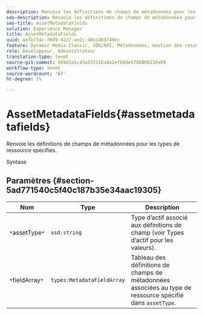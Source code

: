 ```yaml
---
description: Renvoie les définitions de champs de métadonnées pour les types de ressource spécifiés.
seo-description: Renvoie les définitions de champs de métadonnées pour les types de ressource spécifiés.
seo-title: AssetMetadataFields
solution: Experience Manager
title: AssetMetadataFields
uuid: aefb734c-7609-4227-ae2c-48a1469740ec
feature: Dynamic Media Classic, SDK/API, Métadonnées, Gestion des ressources
role: Développeur, Administrateur
translation-type: tm+mt
source-git-commit: 469d1a5c43a972116a8a2efb0de5708800130a99
workflow-type: tm+mt
source-wordcount: '67'
ht-degree: 7%

---
```



# AssetMetadataFields{#assetmetadatafields}

Renvoie les définitions de champs de métadonnées pour les types de ressource spécifiés.

Syntaxe

## Paramètres {#section-5ad771540c5f40c187b35e34aac19305}

| Nom | Type | Description |
|---|---|---|
| `*`assetType`*` | `xsd:string` | Type d’actif associé aux définitions de champ (voir Types d’actif pour les valeurs). |
| `*`fieldArray`*` | `types:MetadataFieldArray` | Tableau des définitions de champs de métadonnées associées au type de ressource spécifié dans `assetType`. |

